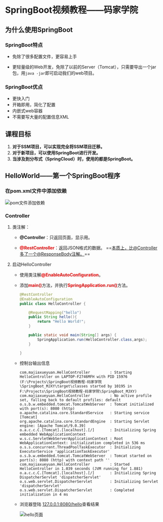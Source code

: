 # SpringBoot视频教程——码家学院

## 为什么使用SpringBoot

### SpringBoot特点

- 免除了很多配置文件，更容易上手

- 更轻量级的Web开发，免除了以前的Server（Tomcat），只需要导出一个jar包，用`java -jar`即可启动我们的web项目。

### SpringBoot优点

- 更快入门
- 开箱即用，简化了配置
- 内嵌式web容器
- 不需要写大量的配置信息XML

## 课程目标

1. <b>对于SSM项目，可以实现完全将SSM项目迁移。</b>
2. <b>对于新项目，可以使用SpringBoot进行开发。</b>
3. <b>当涉及到分布式（SpringCloud）时，使用的都是SpringBoot。</b>

## HelloWorld——第一个SpringBoot程序

### 在pom.xml文件中添加依赖

![pom文件添加依赖](C:\Users\10195\Desktop\笔记\images\pom文件添加依赖-SpringBoot视频教程.png)

### Controller

1. 类注解：

   - <b>@Controller</b>：只返回页面，显示用。

   - <span style="color:red;"><b>@RestController</b></span>：返回JSON格式的数据。 ==<u>本质上，比@Controller多了一个@ResponseBody注解。</u>==

2. 启动HelloController

   - 使用类注解<span style="color:red;"><b>@EnableAutoConfiguration</b></span>。

   - 添加<span style="color:red;"><b>main()</b></span>方法，并执行<span style="color:red;"><b>SpringApplication.run()</b></span>方法。

     ```java
     @RestController
     @EnableAutoConfiguration
     public class HelloController {
     
         @RequestMapping("hello")
         public String hello(){
             return "Hello World!";
         }
     
         public static void main(String[] args) {
             SpringApplication.run(HelloController.class,args);
         }
     
     }
     ```

   - 控制台输出信息

     ```
     com.majiaxueyuan.HelloController         : Starting HelloController on LAPTOP-F2746MFH with PID 15976 (F:\Projects\SpringBoot视频教程-码家学院\SpringBoot_MJXY\target\classes started by 10195 in F:\Projects\SpringBoot视频教程-码家学院\SpringBoot_MJXY)
     com.majiaxueyuan.HelloController         : No active profile set, falling back to default profiles: default
     o.s.b.w.embedded.tomcat.TomcatWebServer  : Tomcat initialized with port(s): 8080 (http)
     o.apache.catalina.core.StandardService   : Starting service [Tomcat]
     org.apache.catalina.core.StandardEngine  : Starting Servlet engine: [Apache Tomcat/9.0.39]
     o.a.c.c.C.[Tomcat].[localhost].[/]       : Initializing Spring embedded WebApplicationContext
     w.s.c.ServletWebServerApplicationContext : Root WebApplicationContext: initialization completed in 536 ms
     o.s.s.concurrent.ThreadPoolTaskExecutor  : Initializing ExecutorService 'applicationTaskExecutor'
     o.s.b.w.embedded.tomcat.TomcatWebServer  : Tomcat started on port(s): 8080 (http) with context path ''
     com.majiaxueyuan.HelloController         : Started HelloController in 1.039 seconds (JVM running for 1.881)
     o.a.c.c.C.[Tomcat].[localhost].[/]       : Initializing Spring DispatcherServlet 'dispatcherServlet'
     o.s.web.servlet.DispatcherServlet        : Initializing Servlet 'dispatcherServlet'
     o.s.web.servlet.DispatcherServlet        : Completed initialization in 4 ms
     
     ```

   - 浏览器登陆 [127.0.0.1:8080/hello]()查看结果

     ![hello页面](C:\Users\10195\Desktop\笔记\images\hello页面-SpringBoot视频教程.PNG)

